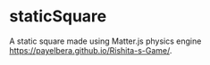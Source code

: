 # staticSquare
A static square made using Matter.js physics engine
https://payelbera.github.io/Rishita-s-Game/.
